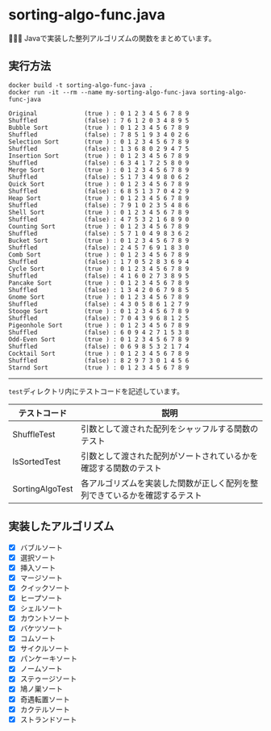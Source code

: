 # sorting-algo-func.java

🎃🎃🎃 Javaで実装した整列アルゴリズムの関数をまとめています。  

## 実行方法

```shell
docker build -t sorting-algo-func-java .
docker run -it --rm --name my-sorting-algo-func-java sorting-algo-func-java
```

```output
Original             (true ) : 0 1 2 3 4 5 6 7 8 9
Shuffled             (false) : 7 6 1 2 0 3 4 8 9 5
Bubble Sort          (true ) : 0 1 2 3 4 5 6 7 8 9
Shuffled             (false) : 7 8 5 1 9 3 4 0 2 6
Selection Sort       (true ) : 0 1 2 3 4 5 6 7 8 9
Shuffled             (false) : 1 3 6 8 0 2 9 4 7 5
Insertion Sort       (true ) : 0 1 2 3 4 5 6 7 8 9
Shuffled             (false) : 6 3 4 1 7 2 5 8 0 9
Merge Sort           (true ) : 0 1 2 3 4 5 6 7 8 9
Shuffled             (false) : 5 1 7 3 4 9 8 0 6 2
Quick Sort           (true ) : 0 1 2 3 4 5 6 7 8 9
Shuffled             (false) : 6 8 5 1 3 7 0 4 2 9
Heap Sort            (true ) : 0 1 2 3 4 5 6 7 8 9
Shuffled             (false) : 7 9 1 0 2 3 5 4 8 6
Shell Sort           (true ) : 0 1 2 3 4 5 6 7 8 9
Shuffled             (false) : 4 7 5 3 2 1 6 8 9 0
Counting Sort        (true ) : 0 1 2 3 4 5 6 7 8 9
Shuffled             (false) : 5 7 1 0 4 9 8 3 6 2
Bucket Sort          (true ) : 0 1 2 3 4 5 6 7 8 9
Shuffled             (false) : 2 4 5 7 6 9 1 8 3 0
Comb Sort            (true ) : 0 1 2 3 4 5 6 7 8 9
Shuffled             (false) : 1 7 0 5 2 8 3 6 9 4
Cycle Sort           (true ) : 0 1 2 3 4 5 6 7 8 9
Shuffled             (false) : 4 1 6 0 2 7 3 8 9 5
Pancake Sort         (true ) : 0 1 2 3 4 5 6 7 8 9
Shuffled             (false) : 1 3 4 2 0 6 7 9 8 5
Gnome Sort           (true ) : 0 1 2 3 4 5 6 7 8 9
Shuffled             (false) : 4 3 0 5 8 6 1 2 7 9
Stooge Sort          (true ) : 0 1 2 3 4 5 6 7 8 9
Shuffled             (false) : 7 0 4 3 9 6 8 1 2 5
Pigeonhole Sort      (true ) : 0 1 2 3 4 5 6 7 8 9
Shuffled             (false) : 6 0 9 4 2 7 1 5 3 8
Odd-Even Sort        (true ) : 0 1 2 3 4 5 6 7 8 9
Shuffled             (false) : 0 6 9 8 5 3 2 1 7 4
Cocktail Sort        (true ) : 0 1 2 3 4 5 6 7 8 9
Shuffled             (false) : 8 2 9 7 3 0 1 4 5 6
Starnd Sort          (true ) : 0 1 2 3 4 5 6 7 8 9
```

---

`test`ディレクトリ内にテストコードを記述しています。  

| テストコード | 説明 |
| --- | --- |
| ShuffleTest | 引数として渡された配列をシャッフルする関数のテスト |
| IsSortedTest | 引数として渡された配列がソートされているかを確認する関数のテスト |
| SortingAlgoTest | 各アルゴリズムを実装した関数が正しく配列を整列できているかを確認するテスト |

## 実装したアルゴリズム

- [x] バブルソート
- [x] 選択ソート
- [x] 挿入ソート
- [x] マージソート
- [x] クイックソート
- [x] ヒープソート
- [x] シェルソート
- [x] カウントソート
- [x] バケツソート
- [x] コムソート
- [x] サイクルソート
- [x] パンケーキソート
- [x] ノームソート
- [x] ステゥージソート
- [x] 鳩ノ巣ソート
- [x] 奇遇転置ソート
- [x] カクテルソート
- [x] ストランドソート
